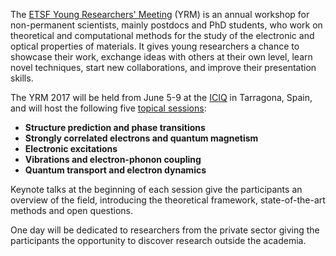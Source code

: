 The [ETSF Young Researchers' Meeting](about) (YRM) is an annual workshop for
non-permanent scientists, mainly postdocs and PhD students, who work on
theoretical and computational methods for the study of the electronic and optical
properties of materials.
It gives young researchers a chance to showcase their work, exchange ideas with others at their own level, learn novel techniques, start new collaborations, and improve their presentation skills.

The YRM 2017 will be held from June 5-9 at the [ICIQ](venue) in
Tarragona, Spain, and will host the following five [topical sessions](program):

 * **Structure prediction and phase transitions**
 * **Strongly correlated electrons and quantum magnetism**
 * **Electronic excitations**
 * **Vibrations and electron-phonon coupling**
 * **Quantum transport and electron dynamics**

Keynote talks at the beginning of each session give the participants an
overview of the field, introducing the theoretical framework, state-of-the-art
methods and open questions.

One day will be dedicated to researchers from the private sector giving the
participants the opportunity to discover research outside the academia.
